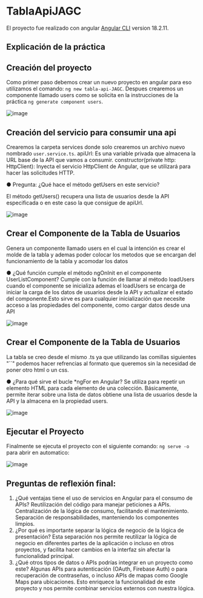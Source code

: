 # TablaApiJAGC

El proyecto fue realizado con angular [Angular CLI](https://github.com/angular/angular-cli) version 18.2.11.

## Explicación de la práctica 

## Creación del proyecto
Como primer paso debemos crear un nuevo proyecto en angular para eso utilizamos el comando:  `ng new tabla-api-JAGC`. Despues crearemos un componente llamado users como se solicita en la instrucciones de la práctica `ng generate component users`.

![image](https://github.com/user-attachments/assets/379e9a00-2027-45df-b4b2-e79495a108b3)

## Creación del servicio para consumir una api

Crearemos la carpeta services donde solo crearemos un archivo nuevo nombrado `user.service.ts`.
apiUrl: Es una variable privada que almacena la URL base de la API que vamos a consumir.
constructor(private http: HttpClient): Inyecta el servicio HttpClient de Angular, que se utilizará para hacer las solicitudes HTTP.

● Pregunta: ¿Qué hace el método getUsers en este servicio?

El método getUsers() recupera una lista de usuarios desde la API especificada o en este caso la que consigue de apiUrl.

![image](https://github.com/user-attachments/assets/2fe2d3bd-76cd-487b-a062-38e4d72d7ca2)


## Crear el Componente de la Tabla de Usuarios

Genera un componente llamado users en el cual la intención es crear el molde de la tabla y ademas poder colocar los metodos que se encargan del funcionamiento de la tabla y acomodar los datos

● ¿Qué función cumple el método ngOnInit en el componente UserListComponent?
Cumple con la función de llamar al método loadUsers cuando el componente se inicializa ademas el loadUsers se encarga de iniciar la carga de los datos de usuarios desde la API y actualizar el estado del componente.Esto sirve es para cualquier inicialización que necesite acceso a las propiedades del componente, como cargar datos desde una API

![image](https://github.com/user-attachments/assets/5ef21012-915b-4e07-bb45-d79a6f5a6f11)


## Crear el Componente de la Tabla de Usuarios

La tabla se creo desde el mismo .ts ya que utilizando las comillas siguientes "``" podemos hacer refrencias al formato que queremos sin la necesidad de poner otro html o un css.

● ¿Para qué sirve el bucle *ngFor en Angular?
Se utiliza para repetir un elemento HTML para cada elemento de una colección. Básicamente, permite iterar sobre una lista de datos obtiene una lista de usuarios desde la API y la almacena en la propiedad users.

![image](https://github.com/user-attachments/assets/c4c0ff03-dc71-4e89-841e-66f443a5b43b)


## Ejecutar el Proyecto

Finalmente se ejecuta el proyecto con el siguiente comando: `ng serve -o` para abrir en automatico:

![image](https://github.com/user-attachments/assets/11139f87-be17-4f64-8fd2-34f9b641ba7e)

## Preguntas de reflexión final:

1. ¿Qué ventajas tiene el uso de servicios en Angular para el consumo de APIs?
Reutilización del código para manejar peticiones a APIs.
Centralización de la lógica de consumo, facilitando el mantenimiento.
Separación de responsabilidades, manteniendo los componentes limpios.
2. ¿Por qué es importante separar la lógica de negocio de la lógica de presentación?
Esta separación nos permite reutilizar la lógica de negocio en diferentes partes de la aplicación o incluso en otros proyectos, y facilita hacer cambios en la interfaz sin afectar la funcionalidad principal.
3. ¿Qué otros tipos de datos o APIs podrías integrar en un proyecto como este?
Algunas APIs para autenticación (OAuth, Firebase Auth) o para recuperación de contraseñas, o incluso APIs de mapas como Google Maps para ubicaciones. Esto enriquece la funcionalidad de este proyecto y nos permite combinar servicios externos con nuestra lógica.
